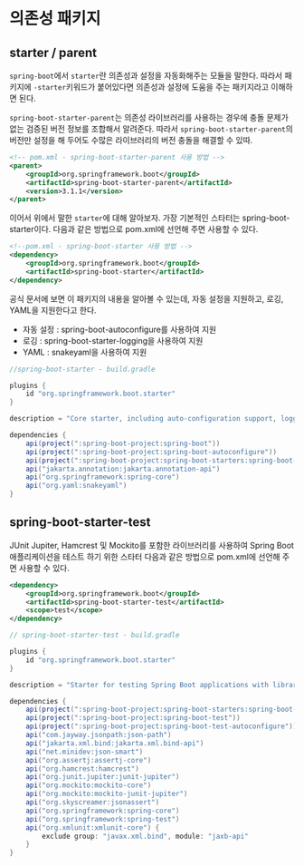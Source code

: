 # 의존성 패키지

## starter / parent
`spring-boot`에서 `starter`란 의존성과 설정을 자동화해주는 모듈을 말한다.
따라서 패키지에 `-starter`키워드가 붙어있다면 의존성과 설정에 도움을 주는 패키지라고 이해하면 된다.

`spring-boot-starter-parent`는 의존성 라이브러리를 사용하는 경우에 충돌 문제가 없는 검증된 버전 정보를 조합해서 알려준다.
따라서 `spring-boot-starter-parent`의 버전만 설정을 해 두어도 수많은 라이브러리의 버전 충돌을 해결할 수 있따.

```xml
<!-- pom.xml - spring-boot-starter-parent 사용 방법 -->
<parent>
    <groupId>org.springframework.boot</groupId>
    <artifactId>spring-boot-starter-parent</artifactId>
    <version>3.1.1</version>
</parent>
```

이어서 위에서 말한 `starter`에 대해 알아보자. 가장 기본적인 스타터는 spring-boot-starter이다.
다음과 같은 방법으로 pom.xml에 선언해 주면 사용할 수 있다.
```xml
<!--pom.xml - spring-boot-starter 사용 방법 -->
<dependency>
    <groupId>org.springframework.boot</groupId>
    <artifactId>spring-boot-starter</artifactId>
</dependency>
```
공식 문서에 보면 이 패키지의 내용을 알아볼 수 있는데, 자동 설정을 지원하고, 로깅, YAML을 지원한다고 한다.

- 자동 설정 : spring-boot-autoconfigure를 사용하여 지원
- 로깅 : spring-boot-starter-logging을 사용하여 지원
- YAML : snakeyaml을 사용하여 지원

```groovy
//spring-boot-starter - build.gradle

plugins {
    id "org.springframework.boot.starter"
}

description = "Core starter, including auto-configuration support, logging and YAML"

dependencies {
    api(project(":spring-boot-project:spring-boot"))
    api(project(":spring-boot-project:spring-boot-autoconfigure"))
    api(project(":spring-boot-project:spring-boot-starters:spring-boot-starter-logging"))
    api("jakarta.annotation:jakarta.annotation-api")
    api("org.springframework:spring-core")
    api("org.yaml:snakeyaml")
}
```

## spring-boot-starter-test
JUnit Jupiter, Hamcrest 및 Mockito를 포함한 라이브러리를 사용하여 Spring Boot 애플리케이션을 테스트 하기 위한 스타터
다음과 같은 방법으로 pom.xml에 선언해 주면 사용할 수 있다.
```xml
<dependency>
    <groupId>org.springframework.boot</groupId>
    <artifactId>spring-boot-starter-test</artifactId>
    <scope>test</scope>
</dependency>
```
```groovy
// spring-boot-starter-test - build.gradle

plugins {
	id "org.springframework.boot.starter"
}

description = "Starter for testing Spring Boot applications with libraries including JUnit Jupiter, Hamcrest and Mockito"

dependencies {
	api(project(":spring-boot-project:spring-boot-starters:spring-boot-starter"))
	api(project(":spring-boot-project:spring-boot-test"))
	api(project(":spring-boot-project:spring-boot-test-autoconfigure"))
	api("com.jayway.jsonpath:json-path")
	api("jakarta.xml.bind:jakarta.xml.bind-api")
	api("net.minidev:json-smart")
	api("org.assertj:assertj-core")
	api("org.hamcrest:hamcrest")
	api("org.junit.jupiter:junit-jupiter")
	api("org.mockito:mockito-core")
	api("org.mockito:mockito-junit-jupiter")
	api("org.skyscreamer:jsonassert")
	api("org.springframework:spring-core")
	api("org.springframework:spring-test")
	api("org.xmlunit:xmlunit-core") {
		exclude group: "javax.xml.bind", module: "jaxb-api"
	}
}
```